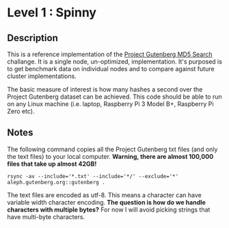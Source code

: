 # Level 1 : Spinny

## Description

This is a reference implementation of the
[Project Gutenberg MD5
Search](http://clusterfights.com/wiki/index.php?title=Project_Gutenberg_MD5_Search) challange. 
It is a single node, un-optimized, implementation.
It's purposed is to get benchmark data on individual nodes and to 
compare against future cluster implementations.

The basic measure of interest is how many hashes a second over
the Project Gutenberg dataset can be achieved.  This code should
be able to run on any Linux machine (i.e. laptop, Raspberry Pi 3
Model B+, Raspberry Pi Zero etc).

## Notes

The following command copies all the Project Gutenberg txt files
(and only the text files) to your local computer. **Warning, 
there are almost 100,000 files that take up almost 42GB!**

```
rsync -av --include='*.txt' --include='*/' --exclude='*' aleph.gutenberg.org::gutenberg .
```
The text files are encoded as utf-8.  This means a character can
have variable width character encoding.  **The question is how do
we handle characters with multiple bytes?**  For now I will avoid
picking strings that have multi-byte characters.


